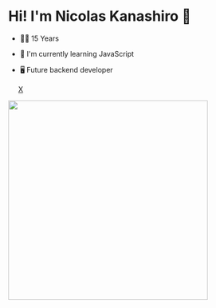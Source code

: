 <h1> Hi! I'm Nicolas Kanashiro 👋 </h1>
<ul> <li>👨‍🎓 15 Years</li></ul>
<ul> <li>🌱 I'm currently learning JavaScript </li> </ul>
<ul> <li>🖥 Future backend developer </li> </ul>

<a href="(https://x.com/nicolashora7)"><img src="https://github.com/nkhora7/x.png" width="16"></img></a> [X](https://x.com/nicolashora7)  


<img width="400px" align="left" src="https://github-readme-stats.vercel.app/api/top-langs/?username=nkhora7&hide=html&layout=compact&theme=buefy" />  

